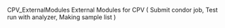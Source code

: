 CPV_ExternalModules
External Modules for CPV ( Submit condor job, Test run with analyzer, Making sample list )
